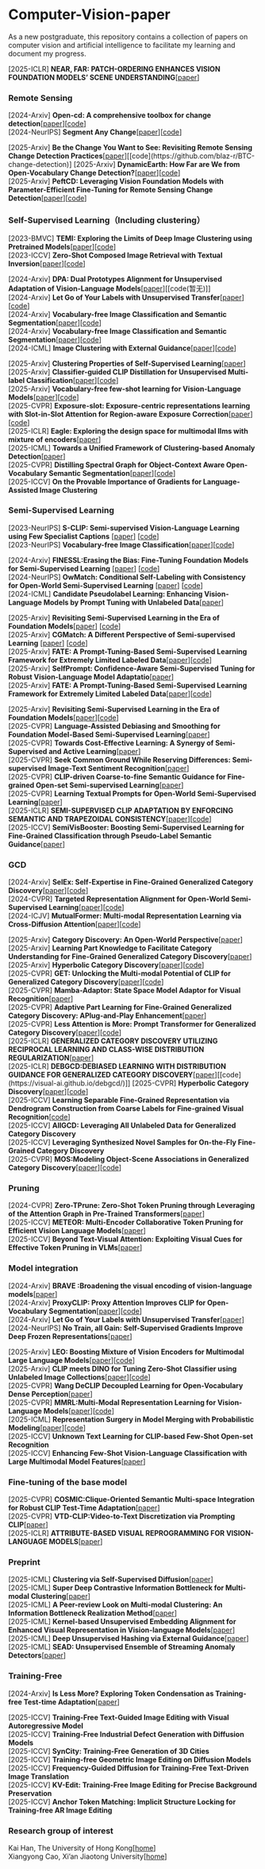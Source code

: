 # Computer-Vision-paper
As a new postgraduate, this repository contains a collection of papers on computer vision and artificial intelligence to facilitate my learning and document my progress.

 [2025-ICLR] **NEAR, FAR: PATCH-ORDERING ENHANCES VISION FOUNDATION MODELS’ SCENE UNDERSTANDING**[[paper](https://arxiv.org/pdf/2408.11054)]  

### Remote Sensing
 [2024-Arxiv] **Open-cd: A comprehensive toolbox for change detection**[[paper](https://arxiv.org/pdf/2407.15317)][[code](https://github.com/likyoo/open-cd)]  
 [2024-NeurIPS] **Segment Any Change**[[paper](https://arxiv.org/pdf/2402.01188)][[code](https://github.com/Z-Zheng/pytorch-change-models)]  
  
 [2025-Arxiv] **Be the Change You Want to See: Revisiting Remote Sensing Change Detection Practices**[[paper](https://arxiv.org/pdf/2507.03367?)][[code](https://github.com/blaz-r/BTC-change-detection)]  
 [2025-Arxiv] **DynamicEarth: How Far are We from Open-Vocabulary Change Detection?**[[paper](https://arxiv.org/pdf/2501.12931)][[code](https://likyoo.github.io/DynamicEarth)]  
 [2025-Arxiv] **PeftCD: Leveraging Vision Foundation Models with Parameter-Efficient Fine-Tuning for Remote Sensing Change Detection**[[paper](https://arxiv.org/pdf/2509.09572)][[code](https://github.com/dyzy41/PeftCD)]  

### Self-Supervised Learning（Including clustering）
 [2023-BMVC] **TEMI: Exploring the Limits of Deep Image Clustering using Pretrained Models**[[paper](https://arxiv.org/pdf/2303.17896)][[code](https://github.com/HHU-MMBS/TEMI-official-BMVC2023)]  
 [2023-ICCV] **Zero-Shot Composed Image Retrieval with Textual Inversion**[[paper](https://openaccess.thecvf.com/content/ICCV2023/papers/Baldrati_Zero-Shot_Composed_Image_Retrieval_with_Textual_Inversion_ICCV_2023_paper.pdf)][[code](https://github.com/miccunifi/SEARLE)]  
 
 [2024-Arxiv] **DPA: Dual Prototypes Alignment for Unsupervised Adaptation of Vision-Language Models**[[paper](https://arxiv.org/pdf/2408.08855)][[code(暂无)]]  
 [2024-Arxiv] **Let Go of Your Labels with Unsupervised Transfer**[[paper](https://arxiv.org/pdf/2406.07236)][[code]()]  
 [2024-Arxiv] **Vocabulary-free Image Classification and Semantic Segmentation**[[paper](https://arxiv.org/pdf/2404.10864)][[code](https://github.com/altndrr/vicss)]  
 [2024-Arxiv] **Vocabulary-free Image Classification and Semantic Segmentation**[[paper](https://arxiv.org/pdf/2404.10864)][[code](https://github.com/altndrr/vicss)]  
 [2024-ICML] **Image Clustering with External Guidance**[[paper](https://arxiv.org/pdf/2310.11989)][[code](https://github.com/XLearning-SCU/2024-ICML-TAC)]  

 [2025-Arxiv] **Clustering Properties of Self-Supervised Learning**[[paper](https://arxiv.org/pdf/2501.18452?#page=12.76)]  
 [2025-Arxiv] **Classifier-guided CLIP Distillation for Unsupervised Multi-label Classification**[[paper](https://arxiv.org/pdf/2503.16873)][[code](https://github.com/k0u-id/CCD)]  
 [2025-Arxiv] **Vocabulary-free few-shot learning for Vision-Language Models**[[paper](https://arxiv.org/pdf/2506.04005)][[code](https://github.com/MaxZanella/vocabulary-free-FSL)]  
 [2025-CVPR] **Exposure-slot: Exposure-centric representations learning with Slot-in-Slot Attention for Region-aware Exposure Correction**[[paper](https://cvpr.thecvf.com/virtual/2025/poster/33508)][[code](https://github.com/dgjung0220/Exposure-slot-official)]  
 [2025-ICLR] **Eagle: Exploring the design space for multimodal llms with mixture of encoders**[[paper](https://arxiv.org/pdf/2408.15998)]  
 [2025-ICML] **Towards a Unified Framework of Clustering-based Anomaly Detection**[[paper](https://arxiv.org/pdf/2406.00452)]  
 [2025-CVPR] **Distilling Spectral Graph for Object-Context Aware Open-Vocabulary Semantic Segmentation**[[paper](https://openaccess.thecvf.com/content/CVPR2025/papers/Kim_Distilling_Spectral_Graph_for_Object-Context_Aware_Open-Vocabulary_Semantic_Segmentation_CVPR_2025_paper.pdf)][[code](https://micv-yonsei.github.io/cass/)]  
 [2025-ICCV] **On the Provable Importance of Gradients for Language-Assisted Image Clustering**


### Semi-Supervised Learning
 [2023-NeurIPS] **S-CLIP: Semi-supervised Vision-Language Learning using Few Specialist Captions** [[paper](https://proceedings.neurips.cc/paper_files/paper/2023/file/c06f788963f0ce069f5b2dbf83fe7822-Paper-Conference.pdf)] [[code](https://proceedings.neurips.cc/paper_files/paper/2023/file/c06f788963f0ce069f5b2dbf83fe7822-Paper-Conference.pdf)]  
 [2023-NeurIPS] **Vocabulary-free Image Classification**[[paper](https://proceedings.neurips.cc/paper_files/paper/2023/file/619cbddb92b8c6fecaf2b86463153be9-Paper-Conference.pdf)][[code](https://github.com/altndrr/vic)]  

 [2024-Arxiv] **FINESSL:Erasing the Bias: Fine-Tuning Foundation Models for Semi-Supervised Learning** [[paper](https://arxiv.org/pdf/2405.11756)] [[code](https://github.com/Gank0078/FineSSL)]  
 [2024-NeurIPS] **OwMatch: Conditional Self-Labeling with Consistency for Open-World Semi-Supervised Learning** [[paper](https://proceedings.neurips.cc/paper_files/paper/2024/file/b4fd162d3e2d015233486a2e313828a7-Paper-Conference.pdf)] [[code](https://github.com/niusj03/OwMatch)]  
 [2024-ICML] **Candidate Pseudolabel Learning: Enhancing Vision-Language Models by Prompt Tuning with Unlabeled Data**[[paper](https://arxiv.org/pdf/2406.10502)]  
 
 [2025-Arxiv] **Revisiting Semi-Supervised Learning in the Era of Foundation Models**[[paper](https://arxiv.org/pdf/2503.09707)] [[code](https://github.com/OSU-MLB/SSL-Foundation-Models)]  
 [2025-Arxiv] **CGMatch: A Different Perspective of Semi-supervised Learning** [[paper](https://arxiv.org/pdf/2503.02231?)] [[code](https://github.com/BoCheng-96/CGMatch)]  
 [2025-Arxiv] **FATE: A Prompt-Tuning-Based Semi-Supervised Learning Framework for Extremely Limited Labeled Data**[[paper](https://arxiv.org/pdf/2504.09828)][[code](https://anonymous.4open.science/r/Semi-supervised-learning-BA72)]  
 [2025-Arxiv] **SelfPrompt: Confidence-Aware Semi-Supervised Tuning for Robust Vision-Language Model Adaptatio**[[paper](https://arxiv.org/pdf/2501.14148)]  
 [2025-Arxiv] **FATE: A Prompt-Tuning-Based Semi-Supervised Learning Framework for Extremely Limited Labeled Data**[[paper](https://arxiv.org/pdf/2504.09828)][[code](https://anonymous.4open.science/r/Semi-supervised-learning-BA72)]  

 [2025-Arxiv] **Revisiting Semi-Supervised Learning in the Era of Foundation Models**[[paper](https://arxiv.org/pdf/2503.09707)][[code](https://github.com/OSU-MLB/SSL-Foundation-Models)]  
 [2025-CVPR] **Language-Assisted Debiasing and Smoothing for Foundation Model-Based Semi-Supervised Learning**[[paper](https://openaccess.thecvf.com/content/CVPR2025/papers/Zheng_Language-Assisted_Debiasing_and_Smoothing_for_Foundation_Model-Based_Semi-Supervised_Learning_CVPR_2025_paper.pdf)]   
 [2025-CVPR] **Towards Cost-Effective Learning: A Synergy of Semi-Supervised and Active Learning**[[paper](https://openaccess.thecvf.com/content/CVPR2025/papers/Yin_Towards_Cost-Effective_Learning_A_Synergy_of_Semi-Supervised_and_Active_Learning_CVPR_2025_paper.pdf)]  
 [2025-CVPR] **Seek Common Ground While Reserving Differences: Semi-supervised Image-Text Sentiment Recognition**[[paper](https://openaccess.thecvf.com/content/CVPR2025/papers/Xia_Seek_Common_Ground_While_Reserving_Differences_Semi-Supervised_Image-Text_Sentiment_Recognition_CVPR_2025_paper.pdf)]  
 [2025-CVPR] **CLIP-driven Coarse-to-fine Semantic Guidance for Fine-grained Open-set Semi-supervised Learning**[[paper](https://openaccess.thecvf.com/content/CVPR2025/papers/Li_CLIP-driven_Coarse-to-fine_Semantic_Guidance_for_Fine-grained_Open-set_Semi-supervised_Learning_CVPR_2025_paper.pdf)]  
 [2025-CVPR] **Learning Textual Prompts for Open-World Semi-Supervised Learning**[[paper](https://openaccess.thecvf.com/content/CVPR2025/papers/Fan_Learning_Textual_Prompts_for_Open-World_Semi-Supervised_Learning_CVPR_2025_paper.pdf)]  
 [2025-ICLR] **SEMI-SUPERVISED CLIP ADAPTATION BY ENFORCING SEMANTIC AND TRAPEZOIDAL CONSISTENCY**[[paper](https://openreview.net/pdf?id=97D725GJtQ)][[code](https://github.com/Gank0078/SemiCLIP)]  
 [2025-ICCV] **SemiVisBooster: Boosting Semi-Supervised Learning for Fine-Grained Classification through Pseudo-Label Semantic Guidance**[[paper]()]   

### GCD
 [2024-Arxiv] **SelEx: Self-Expertise in Fine-Grained Generalized Category Discovery**[[paper](https://arxiv.org/pdf/2408.14371)][[code](https://github.com/SarahRastegar/SelEx)]  
 [2024-CVPR] **Targeted Representation Alignment for Open-World Semi-Supervised Learning**[[paper](https://openaccess.thecvf.com/content/CVPR2024/papers/Xiao_Targeted_Representation_Alignment_for_Open-World_Semi-Supervised_Learning_CVPR_2024_paper.pdf)][[code](https://github.com/Justherozen/TRAILER)]  
 [2024-ICJV]  **MutualFormer: Multi-modal Representation Learning via Cross-Diffusion Attention**[[paper](https://link.springer.com/article/10.1007/s11263-024-02067-x)][[code](https://github.com/SissiW/MutualFormer)]  

 [2025-Arxiv] **Category Discovery: An Open-World Perspective**[[paper](https://arxiv.org/pdf/2509.22542)]  
 [2025-Arxiv] **Learning Part Knowledge to Facilitate Category Understanding for Fine-Grained Generalized Category Discovery**[[paper](https://arxiv.org/pdf/2503.16782)]  
 [2025-Arxiv] **Hyperbolic Category Discovery**[[paper](https://visual-ai.github.io/hypcd/)][[code](https://github.com/Visual-AI/HypCD)]  
 [2025-CVPR] **GET: Unlocking the Multi-modal Potential of CLIP for Generalized Category Discovery**[[paper](https://arxiv.org/pdf/2403.09974)][[code](https://github.com/enguangW/GET)]  
 [2025-CVPR] **Mamba-Adaptor: State Space Model Adaptor for Visual Recognition**[[paper](https://openaccess.thecvf.com/content/CVPR2025/papers/Xie_Mamba-Adaptor_State_Space_Model_Adaptor_for_Visual_Recognition_CVPR_2025_paper.pdf)]  
 [2025-CVPR] **Adaptive Part Learning for Fine-Grained Generalized Category Discovery: APlug-and-Play Enhancement**[[paper](https://openaccess.thecvf.com/content/CVPR2025/papers/Dai_Adaptive_Part_Learning_for_Fine-Grained_Generalized_Category_Discovery_A_Plug-and-Play_CVPR_2025_paper.pdf)]  
 [2025-CVPR] **Less Attention is More: Prompt Transformer for Generalized Category Discovery**[[paper](https://openaccess.thecvf.com/content/CVPR2025/papers/Zhang_Less_Attention_is_More_Prompt_Transformer_for_Generalized_Category_Discovery_CVPR_2025_paper.pdf)][[code](https://github.com/wendy26zhang/AptGCD)]  
 [2025-ICLR] **GENERALIZED CATEGORY DISCOVERY UTILIZING RECIPROCAL LEARNING AND CLASS-WISE DISTRIBUTION REGULARIZATION**[[paper](https://openreview.net/pdf?id=On8E0U9vbz)]  
 [2025-ICLR] **DEBGCD:DEBIASED LEARNING WITH DISTRIBUTION GUIDANCE FOR GENERALIZED CATEGORY DISCOVERY**[[paper](https://arxiv.org/pdf/2504.04804?)][[code](https://visual-ai.github.io/debgcd/)]]  
 [2025-CVPR] **Hyperbolic Category Discovery**[[paper](https://openaccess.thecvf.com/content/CVPR2025/papers/Liu_Hyperbolic_Category_Discovery_CVPR_2025_paper.pdf)][[code](https://visual-ai.github.io/hypcd/)]  
 [2025-ICCV] **Learning Separable Fine-Grained Representation via Dendrogram Construction from Coarse Labels for Fine-grained Visual Recognition**[[code](https://github.com/BeCarefulOfYournaoke/BuCSFR)]  
 [2025-ICCV] **AllGCD: Leveraging All Unlabeled Data for Generalized Category Discovery**  
 [2025-ICCV] **Leveraging Synthesized Novel Samples for On-the-Fly Fine-Grained Category Discovery**  
 [2025-CVPR] **MOS:Modeling Object-Scene Associations in Generalized Category Discovery**[[paper](https://arxiv.org/pdf/2503.12035)][[code](https://github.com/JethroPeng/MOS)]  

### Pruning
[2024-CVPR] **Zero-TPrune: Zero-Shot Token Pruning through Leveraging of the Attention Graph in Pre-Trained Transformers**[[paper](https://openaccess.thecvf.com/content/CVPR2024/papers/Wang_Zero-TPrune_Zero-Shot_Token_Pruning_through_Leveraging_of_the_Attention_Graph_CVPR_2024_paper.pdf)]  
[2025-ICCV] **METEOR: Multi-Encoder Collaborative Token Pruning for Efficient Vision Language Models**[[paper](https://iccv.thecvf.com/virtual/2025/poster/2161)]  
[2025-ICCV] **Beyond Text-Visual Attention: Exploiting Visual Cues for Effective Token Pruning in VLMs**[[paper](https://arxiv.org/pdf/2412.01818)]  

### Model integration 
 [2024-Arxiv] **BRAVE :Broadening the visual encoding of vision-language models**[[paper](https://arxiv.org/pdf/2404.07204)]  
 [2024-Arxiv] **ProxyCLIP: Proxy Attention Improves CLIP for Open-Vocabulary Segmentation**[[paper](https://arxiv.org/pdf/2408.04883)][[code](https://github.com/mc-lan/ProxyCLIP)]  
 [2024-Arxiv] **Let Go of Your Labels with Unsupervised Transfer**[[paper]](https://arxiv.org/pdf/2406.07236?)  
 [2024-NeurIPS] **No Train, all Gain: Self-Supervised Gradients Improve Deep Frozen Representations**[[paper](https://arxiv.org/pdf/2407.10964)]  

 [2025-Arxiv] **LEO: Boosting Mixture of Vision Encoders for Multimodal Large Language Models**[[paper](https://arxiv.org/pdf/2501.06986)][[code](https://github.com/Mozhgan91/LEO)]  
 [2025-Arxiv] **CLIP meets DINO for Tuning Zero-Shot Classifier using Unlabeled Image Collections**[[paper](https://arxiv.org/pdf/2411.19346)][[code](https://github.com/fazliimam/NoLA)]  
 [2025-CVPR] **Wang DeCLIP Decoupled Learning for Open-Vocabulary Dense Perception**[[paper](https://openaccess.thecvf.com/content/CVPR2025/papers/Wang_DeCLIP_Decoupled_Learning_for_Open-Vocabulary_Dense_Perception_CVPR_2025_paper.pdf)]  
 [2025-CVPR] **MMRL:Multi-Modal Representation Learning for Vision-Language Models**[[paper](https://openaccess.thecvf.com/content/CVPR2025/papers/Guo_MMRL_Multi-Modal_Representation_Learning_for_Vision-Language_Models_CVPR_2025_paper.pdf)][[code](https://github.com/yunncheng/MMRL)]  
 [2025-ICML] **Representation Surgery in Model Merging with Probabilistic Modeling**[[paper](https://openreview.net/pdf?id=a02CH43z1G)][[code]()]  
 [2025-ICCV] **Unknown Text Learning for CLIP-based Few-Shot Open-set Recognition**  
 [2025-ICCV] **Enhancing Few-Shot Vision-Language Classification with Large Multimodal Model Features**[[paper](https://arxiv.org/pdf/2412.00142)]  


### Fine-tuning of the base model
 [2025-CVPR] **COSMIC:Clique-Oriented Semantic Multi-space Integration for Robust CLIP Test-Time Adaptation**[[paper](https://arxiv.org/pdf/2503.23388)]  
 [2025-CVPR] **VTD-CLIP:Video-to-Text Discretization via Prompting CLIP**[[paper](https://arxiv.org/pdf/2503.18407#/)]  
 [2025-ICLR] **ATTRIBUTE-BASED VISUAL REPROGRAMMING FOR VISION-LANGUAGE MODELS**[[paper](https://arxiv.org/pdf/2501.13982)]  

 
### Preprint
 [2025-ICML] **Clustering via Self-Supervised Diffusion**[[paper](https://icml.cc/virtual/2025/poster/46196)]  
 [2025-ICML] **Super Deep Contrastive Information Bottleneck for Multi-modal Clustering**[[paper](https://icml.cc/virtual/2025/poster/46541)]  
 [2025-ICML] **A Peer-review Look on Multi-modal Clustering: An Information Bottleneck Realization Method**[[paper](https://icml.cc/virtual/2025/poster/46541)]  
 [2025-ICML] **Kernel-based Unsupervised Embedding Alignment for Enhanced Visual Representation in Vision-language Models**[[paper](https://icml.cc/virtual/2025/poster/46673)]  
 [2025-ICML] **Deep Unsupervised Hashing via External Guidance**[[paper](https://icml.cc/virtual/2025/poster/43790)]  
 [2025-ICML] **SEAD: Unsupervised Ensemble of Streaming Anomaly Detectors**[[paper](https://icml.cc/virtual/2025/poster/46199)]  
 
### Training-Free
 [2024-Arxiv] **Is Less More? Exploring Token Condensation as Training-free Test-time Adaptation**[[paper](https://arxiv.org/pdf/2410.14729?)]  
 
 [2025-ICCV] **Training-Free Text-Guided Image Editing with Visual Autoregressive Model**  
 [2025-ICCV] **Training-Free Industrial Defect Generation with Diffusion Models**  
 [2025-ICCV] **SynCity: Training-Free Generation of 3D Cities**  
 [2025-ICCV] **Training-free Geometric Image Editing on Diffusion Models**  
 [2025-ICCV] **Frequency-Guided Diffusion for Training-Free Text-Driven Image Translation**  
 [2025-ICCV] **KV-Edit: Training-Free Image Editing for Precise Background Preservation**  
 [2025-ICCV] **Anchor Token Matching: Implicit Structure Locking for Training-free AR Image Editing**  

### Research group of interest
 Kai Han, The University of Hong Kong[[home](https://www.kaihan.org/)]  
 Xiangyong Cao, Xi’an Jiaotong University[[home](https://gr.xjtu.edu.cn/web/caoxiangyong)]
 
